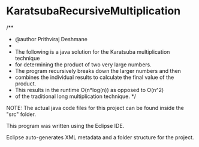 # KaratsubaRecursiveMultiplication

/**
 * @author Prithviraj Deshmane
 * 
 * The following is a java solution for the Karatsuba multiplication technique
 * for determining the product of two very large numbers. 
 * The program recursively breaks down the larger numbers and then 
 * combines the individual results to calculate the final value of the product.
 * This results in the runtime O(n*log(n)) as opposed to O(n^2) 
 * of the traditional long multiplication technique.
 */

NOTE: 
The actual java code files for this project can be found inside the "src" folder.

This program was written using the Eclipse IDE. 

Eclipse auto-generates XML metadata and a folder structure for the project.
